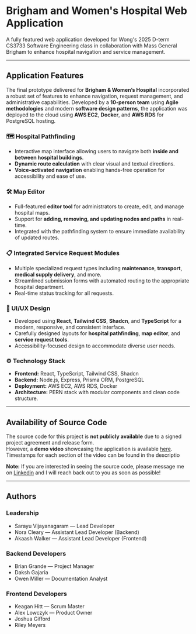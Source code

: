 # Brigham and Women's Hospital Web Application

A fully featured web application developed for Wong's 2025 D-term CS3733 Software Engineering class in collaboration with Mass General Brigham to enhance hospital navigation and service management.

---

## Application Features

The final prototype delivered for **Brigham & Women’s Hospital** incorporated a robust set of features to enhance navigation, request management, and administrative capabilities. Developed by a **10-person team** using **Agile methodologies** and modern **software design patterns**, the application was deployed to the cloud using **AWS EC2**, **Docker**, and **AWS RDS** for PostgreSQL hosting.  

### 🗺 Hospital Pathfinding
- Interactive map interface allowing users to navigate both **inside and between hospital buildings**.  
- **Dynamic route calculation** with clear visual and textual directions.  
- **Voice-activated navigation** enabling hands-free operation for accessibility and ease of use.  

### 🛠 Map Editor
- Full-featured **editor tool** for administrators to create, edit, and manage hospital maps.  
- Support for **adding, removing, and updating nodes and paths** in real-time.  
- Integrated with the pathfinding system to ensure immediate availability of updated routes.  

### 📋 Integrated Service Request Modules
- Multiple specialized request types including **maintenance**, **transport**, **medical supply delivery**, and more.  
- Streamlined submission forms with automated routing to the appropriate hospital department.  
- Real-time status tracking for all requests.  

### 🎨 UI/UX Design
- Developed using **React**, **Tailwind CSS**, **Shadcn**, and **TypeScript** for a modern, responsive, and consistent interface.  
- Carefully designed layouts for **hospital pathfinding**, **map editor**, and **service request tools**.  
- Accessibility-focused design to accommodate diverse user needs.  

### ⚙️ Technology Stack
- **Frontend:** React, TypeScript, Tailwind CSS, Shadcn  
- **Backend:** Node.js, Express, Prisma ORM, PostgreSQL  
- **Deployment:** AWS EC2, AWS RDS, Docker  
- **Architecture:** PERN stack with modular components and clean code structure.  

---

## Availability of Source Code
The source code for this project is **not publicly available** due to a signed project agreement and release form.  
However, a **demo video** showcasing the application is available [here](https://youtu.be/a8q2InTtLC4). Timestamps for each section of the video can be found in the descriptio


**Note:** If you are interested in seeing the source code, please message me on [Linkedin](https://www.linkedin.com/in/akaash-walker-1a82821a0/) and I will reach back out to you as soon as possible!

---

## Authors

### Leadership
- Sarayu Vijayanagaram — Lead Developer  
- Nora Cleary — Assistant Lead Developer (Backend)  
- Akaash Walker — Assistant Lead Developer (Frontend)  

### Backend Developers
- Brian Grande — Project Manager  
- Daksh Gajaria  
- Owen Miller — Documentation Analyst  

### Frontend Developers
- Keagan Hitt — Scrum Master  
- Alex Lowczyk — Product Owner  
- Joshua Gifford  
- Riley Meyers
